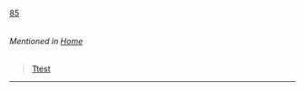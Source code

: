 [85](https://github.com/guilhermeprokisch/ideias/issues/85) 
###### 




###### Mentioned in [Home](Home)  
 > [ Ttest ](-Ttest-)

-------------------------------------------------------------------------------

